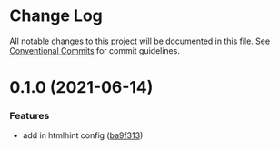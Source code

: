 # Change Log

All notable changes to this project will be documented in this file.
See [Conventional Commits](https://conventionalcommits.org) for commit guidelines.

# 0.1.0 (2021-06-14)


### Features

* add in htmlhint config ([ba9f313](https://github.com/the-holocron/threepio/commit/ba9f3131375cfa87fb0428f738ecb225418b8359))
